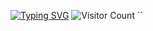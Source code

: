 [![Typing SVG](https://readme-typing-svg.herokuapp.com?font=Fira+Code&pause=1000&color=12FF0E&multiline=true&random=false&width=435&lines=Hi+there+Welcome+%F0%9F%91%8B+JAHID+143)](https://git.io/typing-svg)
![Visitor Count](https://profile-counter.glitch.me/{D-N-Hboys}/count.svg)
``



